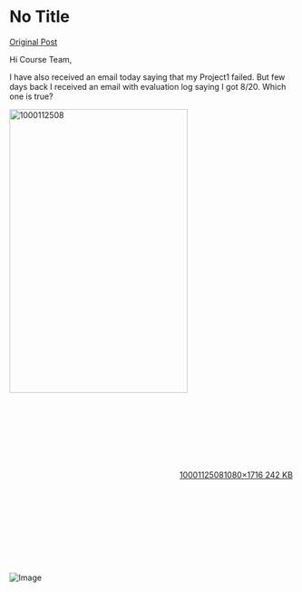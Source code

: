 # No Title

[Original Post](https://discourse.onlinedegree.iitm.ac.in/t/171141/177)

<p>Hi Course Team,</p>
<p>I have also received an email today saying that my Project1 failed. But few days back I received an email with evaluation log saying I got 8/20. Which one is true?</p>
<p><div class="lightbox-wrapper"><a class="lightbox" href="https://europe1.discourse-cdn.com/flex013/uploads/iitm/original/3X/4/5/459244734bb379e3b318b5cc687ad47358f764bc.jpeg" data-download-href="/uploads/short-url/9VsjXkzgu3WEc9ewu0oPFV54Buk.jpeg?dl=1" title="1000112508" rel="noopener nofollow ugc"><img src="https://europe1.discourse-cdn.com/flex013/uploads/iitm/optimized/3X/4/5/459244734bb379e3b318b5cc687ad47358f764bc_2_314x500.jpeg" alt="1000112508" data-base62-sha1="9VsjXkzgu3WEc9ewu0oPFV54Buk" width="314" height="500" srcset="https://europe1.discourse-cdn.com/flex013/uploads/iitm/optimized/3X/4/5/459244734bb379e3b318b5cc687ad47358f764bc_2_314x500.jpeg, https://europe1.discourse-cdn.com/flex013/uploads/iitm/optimized/3X/4/5/459244734bb379e3b318b5cc687ad47358f764bc_2_471x750.jpeg 1.5x, https://europe1.discourse-cdn.com/flex013/uploads/iitm/optimized/3X/4/5/459244734bb379e3b318b5cc687ad47358f764bc_2_628x1000.jpeg 2x" data-dominant-color="E6E8ED"><div class="meta"><svg class="fa d-icon d-icon-far-image svg-icon" aria-hidden="true"><use href="#far-image"></use></svg><span class="filename">1000112508</span><span class="informations">1080×1716 242 KB</span><svg class="fa d-icon d-icon-discourse-expand svg-icon" aria-hidden="true"><use href="#discourse-expand"></use></svg></div></a></div></p>

![Image](https://europe1.discourse-cdn.com/flex013/uploads/iitm/optimized/3X/4/5/459244734bb379e3b318b5cc687ad47358f764bc_2_314x500.jpeg)